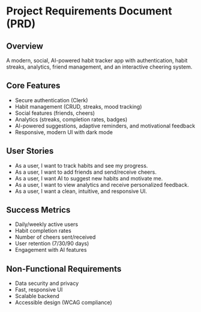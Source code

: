 # Project Requirements Document (PRD)

## Overview
A modern, social, AI-powered habit tracker app with authentication, habit streaks, analytics, friend management, and an interactive cheering system.

## Core Features
- Secure authentication (Clerk)
- Habit management (CRUD, streaks, mood tracking)
- Social features (friends, cheers)
- Analytics (streaks, completion rates, badges)
- AI-powered suggestions, adaptive reminders, and motivational feedback
- Responsive, modern UI with dark mode

## User Stories
- As a user, I want to track habits and see my progress.
- As a user, I want to add friends and send/receive cheers.
- As a user, I want AI to suggest new habits and motivate me.
- As a user, I want to view analytics and receive personalized feedback.
- As a user, I want a clean, intuitive, and responsive UI.

## Success Metrics
- Daily/weekly active users
- Habit completion rates
- Number of cheers sent/received
- User retention (7/30/90 days)
- Engagement with AI features

## Non-Functional Requirements
- Data security and privacy
- Fast, responsive UI
- Scalable backend
- Accessible design (WCAG compliance)
